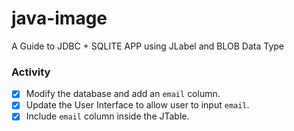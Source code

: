 # java-image
A Guide to JDBC + SQLITE APP using JLabel and BLOB Data Type

### Activity
- [X] Modify the database and add an ```email``` column.
- [X] Update the User Interface to allow user to input ```email```.
- [X] Include ```email``` column inside the JTable.
